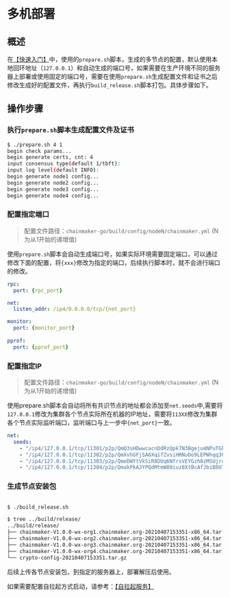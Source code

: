 # 多机部署

## 概述

在[【快速入门】](../tutorial/快速入门.md)中，使用的`prepare.sh`脚本，生成的多节点的配置，默认使用本地回环地址（`127.0.0.1`）和自动生成的端口号，如果需要在生产环境不同的服务器上部署或使用固定的端口号，需要在使用`prepare.sh`生成配置文件和证书之后修改生成好的配置文件，再执行`build_release.sh`脚本打包。具体步骤如下。

## 操作步骤

### 执行`prepare.sh`脚本生成配置文件及证书

```bash
$ ./prepare.sh 4 1
begin check params...
begin generate certs, cnt: 4
input consensus type(default 1/tbft): 
input log level(default INFO): 
begin generate node1 config...
begin generate node2 config...
begin generate node3 config...
begin generate node4 config...
```

### 配置指定端口

> 配置文件路径：`chainmaker-go/build/config/nodeN/chainmaker.yml` (N为从1开始的递增值)

使用`prepare.sh`脚本会自动生成端口号，如果实际环境需要固定端口，可以通过修改下面的配置，将`{xxx}`修改为指定的端口，后续执行脚本时，就不会进行端口的修改。

```yaml
rpc: 
  port: {rpc_port}

net: 
  listen_addr: /ip4/0.0.0.0/tcp/{net_port}

monitor:
  port: {monitor_port}
     
pprof:
  port: {pprof_port}
```

### 配置指定IP

> 配置文件路径：`chainmaker-go/build/config/nodeN/chainmaker.yml` (N为从1开始的递增值)

使用prepare.sh脚本会自动将所有共识节点的地址都会添加至`net.seeds`中,需要将`127.0.0.1`修改为集群各个节点实际所在机器的IP地址，需要将`113XX`修改为集群各个节点实际监听端口，监听端口与上一步中`{net_port}`一致。

```yaml
net:
  seeds:
    - "/ip4/127.0.0.1/tcp/11301/p2p/QmQ3sHDwwcacnDdRzQpk7N3Bgeju4NPuTGkVYmrk99sQw8"
    - "/ip4/127.0.0.1/tcp/11302/p2p/QmXvhGFjSA6XqifZvsiHRNuDo9LEPWhqq36BSyqZMdmtuq"
    - "/ip4/127.0.0.1/tcp/11303/p2p/QmeDWYtVkSiR8DUq6NfrsVEYGzh8zMSUjro3VnbTagg3nX"
    - "/ip4/127.0.0.1/tcp/11304/p2p/QmakPkAJYPQdMtmW88iuz8XtBcAfJbiB8U7E673q4ribCt"
```

### 生成节点安装包

```bash

$ ./build_release.sh 

$ tree ../build/release/
../build/release/
├── chainmaker-V1.0.0-wx-org1.chainmaker.org-20210407153351-x86_64.tar.gz
├── chainmaker-V1.0.0-wx-org2.chainmaker.org-20210407153351-x86_64.tar.gz
├── chainmaker-V1.0.0-wx-org3.chainmaker.org-20210407153351-x86_64.tar.gz
├── chainmaker-V1.0.0-wx-org4.chainmaker.org-20210407153351-x86_64.tar.gz
└── crypto-config-20210407153351.tar.gz
```

后续上传各节点安装包，到指定的服务器上，部署解压后使用。

如果需要配置自拉起方式启动，请参考：[【自拉起服务】](../operation/自拉起服务.md)

